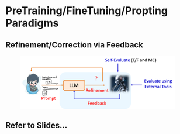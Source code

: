 # PreTraining/FineTuning/Propting Paradigms

## Refinement/Correction via Feedback

<figure><img src="../../.gitbook/assets/image (316).png" alt=""><figcaption></figcaption></figure>

## Refer to Slides...
